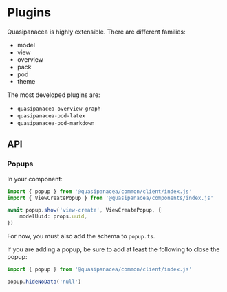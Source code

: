 # Plugins

Quasipanacea is highly extensible. There are different families:

- model
- view
- overview
- pack
- pod
- theme

The most developed plugins are:

- `quasipanacea-overview-graph`
- `quasipanacea-pod-latex`
- `quasipanacea-pod-markdown`

## API

### Popups

In your component:

```ts
import { popup } from '@quasipanacea/common/client/index.js'
import { ViewCreatePopup } from '@quasipanacea/components/index.js'

await popup.show('view-create', ViewCreatePopup, {
	modelUuid: props.uuid,
})
```

For now, you must also add the schema to `popup.ts`.

If you are adding a popup, be sure to add at least the following to close the popup:

```js
import { popup } from '@quasipanacea/common/client/index.js'

popup.hideNoData('null')
```
